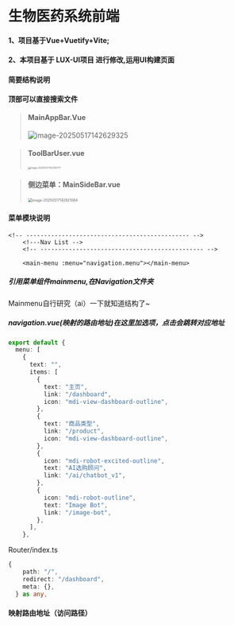 # 生物医药系统前端

#### 1、项目基于Vue+Vuetify+Vite;

#### 2、本项目基于 LUX-UI项目 进行修改,运用UI构建页面

#### 简要结构说明

**顶部可以直接搜索文件**

> #### MainAppBar.Vue
>
> ![image-20250517142629325](C:\Users\123\Desktop\SoftWareEngineering\房屋租赁系统\houseSystemFront\assets\image-20250517142629325.png)

> #### ToolBarUser.vue
>
> <img src="C:\Users\123\Desktop\SoftWareEngineering\房屋租赁系统\houseSystemFront\assets\image-20250517142708777.png" alt="image-20250517142708777" style="zoom:33%;" />

> #### 侧边菜单：MainSideBar.vue
>
> <img src="C:\Users\123\Desktop\SoftWareEngineering\房屋租赁系统\houseSystemFront\assets\image-20250517142821064.png" alt="image-20250517142821064" style="zoom:50%;" />

#### 菜单模块说明

```vue
<!-- ---------------------------------------------- -->
    <!---Nav List -->
    <!-- ---------------------------------------------- -->

    <main-menu :menu="navigation.menu"></main-menu>
```

##### 引用菜单组件mainmenu,在Navigation文件夹

Mainmenu自行研究（ai）一下就知道结构了~

##### navigation.vue(映射的路由地址)在这里加选项，点击会跳转对应地址

```ts
export default {
  menu: [
    {
      text: "",
      items: [
        {
          text: "主页",
          link: "/dashboard",
          icon: "mdi-view-dashboard-outline",
        },
        {
          text: "商品类型",
          link: "/product",
          icon: "mdi-view-dashboard-outline",
        },
        {
          icon: "mdi-robot-excited-outline",
          text: "AI选购顾问",
          link: "/ai/chatbot_v1",
        },
        {
          icon: "mdi-robot-outline",
          text: "Image Bot",
          link: "/image-bot",
        },
      ],
    },
```

Router/index.ts

```ts
{
    path: "/",
    redirect: "/dashboard",
    meta: {},
  } as any,
```

#### 映射路由地址（访问路径）

